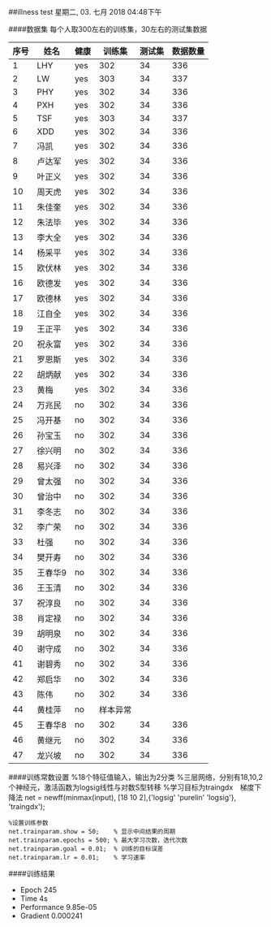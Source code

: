 ##illness test
星期二, 03. 七月 2018 04:48下午 


####数据集
每个人取300左右的训练集，30左右的测试集数据

序号 | 姓名|健康|训练集|测试集|数据数量|
---- | --- | ---| --- | --- | --- |
1 | LHY|yes|302|34|336|
2 | LW| yes| 303|34|337|
3 | PHY|yes|302|34|336|
4| PXH| yes| 302|34|336|
5|TSF|yes|303|34|337|
6|XDD|yes|302|34|336|
7|冯凯|yes|302|34|336|
8|卢达军|yes|302|34|336|
9|叶正义|yes|302|34|336|
10|周天虎|yes|302|34|336|
11|朱佳奎|yes|302|34|336|
12|朱法毕|yes|302|34|336|
13|李大全|yes|302|34|336|
14|杨采平|yes|302|34|336|
15|欧伏林|yes|302|34|336|
16|欧德发|yes|302|34|336|
17|欧德林|yes|302|34|336|
18|江自全|yes|302|34|336|
19|王正平|yes|302|34|336|
20|祝永富|yes|302|34|336|
21|罗恩斯|yes|302|34|336|
22|胡炳献|yes|302|34|336|
23|黄梅|yes|302|34|336|
24|万兆民|no|302|34|336|
25|冯开基|no|302|34|336|
26|孙宝玉|no|302|34|336|
27|徐兴明|no|302|34|336|
28|易兴泽|no|302|34|336|
29|曾太强|no|302|34|336|
30|曾治中|no|302|34|336|
31|李冬志|no|302|34|336|
32|李广荣|no|302|34|336|
33|杜强|no|302|34|336|
34|樊开寿|no|302|34|336|
35|王春华9|no|302|34|336|
36|王玉清|no|302|34|336|
37|祝淳良|no|302|34|336|
38|肖定禄|no|302|34|336|
39|胡明泉|no|302|34|336|
40|谢守成|no|302|34|336|
41|谢碧秀|no|302|34|336|
42|郑启华|no|302|34|336|
43|陈伟|no|302|34|336|
44|黄桂萍|no|样本异常
45|王春华8|no|302|34|336|
46|黄继元|no|302|34|336|
47|龙兴坡|no|302|34|336|

####训练常数设置
	%18个特征值输入，输出为2分类
	%三层网络，分别有18,10,2个神经元，激活函数为logsig线性与对数S型转移
	%学习目标为traingdx　梯度下降法
	net = newff(minmax(input), [18 10 2],{'logsig' 'purelin' 'logsig'}, 'traingdx');

	%设置训练参数
	net.trainparam.show = 50;    % 显示中间结果的周期
	net.trainparam.epochs = 500; % 最大学习次数，迭代次数
	net.trainparam.goal = 0.01;  % 训练的目标误差
	net.trainparam.lr = 0.01;    % 学习速率
	
####训练结果
- Epoch 245
- Time  4s
- Performance 9.85e-05
- Gradient 0.000241


